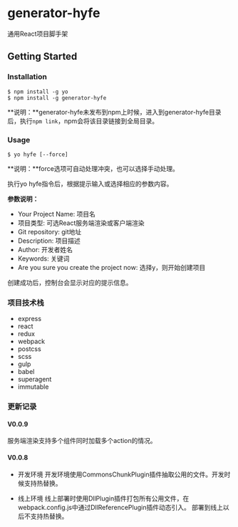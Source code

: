 # generator-hyfe
通用React项目脚手架

## Getting Started
### Installation
```
$ npm install -g yo
$ npm install -g generator-hyfe
```

**说明：**generator-hyfe未发布到npm上时候，进入到generator-hyfe目录后，执行```npm link```，npm会将该目录链接到全局目录。

### Usage
```
$ yo hyfe [--force]
```

**说明：**force选项可自动处理冲突，也可以选择手动处理。

执行yo hyfe指令后，根据提示输入或选择相应的参数内容。

**参数说明：**

- Your Project Name: 项目名
- 项目类型: 可选React服务端渲染或客户端渲染
- Git repository: git地址
- Description: 项目描述
- Author: 开发者姓名
- Keywords: 关键词
- Are you sure you create the project now: 选择y，则开始创建项目

创建成功后，控制台会显示对应的提示信息。

### 项目技术栈
- express
- react
- redux
- webpack
- postcss
- scss
- gulp
- babel
- superagent
- immutable

### 更新记录

#### V0.0.9

服务端渲染支持多个组件同时加载多个action的情况。

#### V0.0.8
- 开发环境
  开发环境使用CommonsChunkPlugin插件抽取公用的文件。开发时候支持热替换。

- 线上环境
  线上部署时使用DllPlugin插件打包所有公用文件，在webpack.config.js中通过DllReferencePlugin插件动态引入。
  部署到线上以后不支持热替换。

